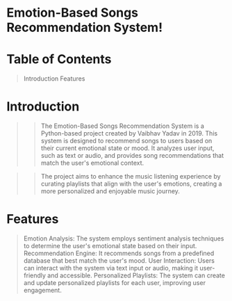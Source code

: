 # Emotion-Based Songs Recommendation System!

# Table of Contents
> Introduction
> Features


# Introduction
>> The Emotion-Based Songs Recommendation System is a Python-based project created by Vaibhav Yadav in 2019. This system is designed to recommend songs to users based on their current emotional state or mood. It analyzes user input, such as text or audio, and provides song recommendations that match the user's emotional context.

>>The project aims to enhance the music listening experience by curating playlists that align with the user's emotions, creating a more personalized and enjoyable music journey.

# Features
> Emotion Analysis: The system employs sentiment analysis techniques to determine the user's emotional state based on their input.
> Recommendation Engine: It recommends songs from a predefined database that best match the user's mood.
> User Interaction: Users can interact with the system via text input or audio, making it user-friendly and accessible.
> Personalized Playlists: The system can create and update personalized playlists for each user, improving user engagement.
